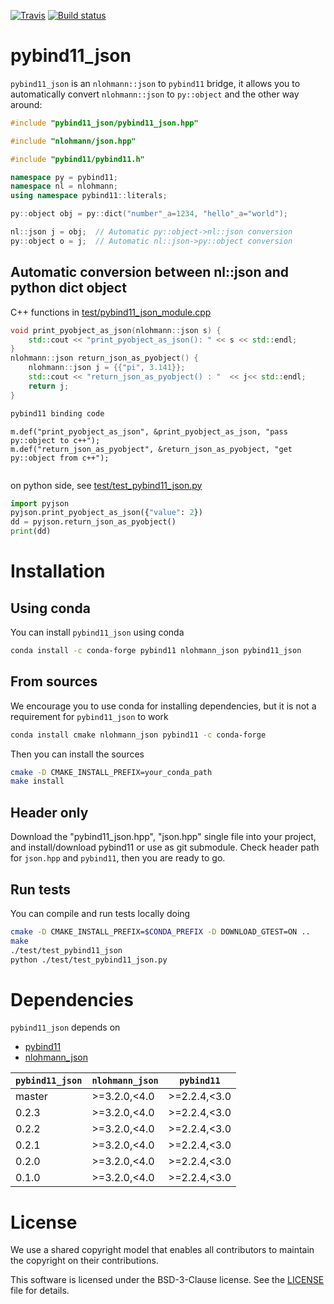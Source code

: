 [![Travis](https://travis-ci.org/pybind/pybind11_json.svg?branch=master)](https://travis-ci.org/pybind/pybind11_json)
[![Build status](https://ci.appveyor.com/api/projects/status/d31t6dytkfm28tfo?svg=true)](https://ci.appveyor.com/project/pybind/pybind11-json/branch/master)

# pybind11_json

`pybind11_json` is an `nlohmann::json` to `pybind11` bridge, it allows you to automatically convert `nlohmann::json` to `py::object` and the other way around:

```CPP
#include "pybind11_json/pybind11_json.hpp"

#include "nlohmann/json.hpp"

#include "pybind11/pybind11.h"

namespace py = pybind11;
namespace nl = nlohmann;
using namespace pybind11::literals;

py::object obj = py::dict("number"_a=1234, "hello"_a="world");

nl::json j = obj;  // Automatic py::object->nl::json conversion
py::object o = j;  // Automatic nl::json->py::object conversion
```

## Automatic conversion between nl::json and python dict object

C++ functions in [test/pybind11_json_module.cpp](test/pybind11_json_module.cpp)
```cpp
void print_pyobject_as_json(nlohmann::json s) {
    std::cout << "print_pyobject_as_json(): " << s << std::endl;
}
nlohmann::json return_json_as_pyobject() {
    nlohmann::json j = {{"pi", 3.141}};
    std::cout << "return_json_as_pyobject() : "  << j<< std::endl;
    return j;
}

pybind11 binding code
```
    m.def("print_pyobject_as_json", &print_pyobject_as_json, "pass py::object to c++");
    m.def("return_json_as_pyobject", &return_json_as_pyobject, "get py::object from c++");
```cpp

```
on python side, see [test/test_pybind11_json.py](test/test_pybind11_json.py)
```python
import pyjson
pyjson.print_pyobject_as_json({"value": 2})
dd = pyjson.return_json_as_pyobject()
print(dd) 

```

# Installation

## Using conda

You can install `pybind11_json` using conda

```bash
conda install -c conda-forge pybind11 nlohmann_json pybind11_json
```

## From sources

We encourage you to use conda for installing dependencies, but it is not a requirement for `pybind11_json` to work

```bash
conda install cmake nlohmann_json pybind11 -c conda-forge
```

Then you can install the sources

```bash
cmake -D CMAKE_INSTALL_PREFIX=your_conda_path
make install
```

## Header only

Download the "pybind11_json.hpp", "json.hpp" single file into your project, and install/download pybind11 or use as git submodule. 
Check header path for `json.hpp` and `pybind11`, then you are ready to go.

## Run tests

You can compile and run tests locally doing

```bash
cmake -D CMAKE_INSTALL_PREFIX=$CONDA_PREFIX -D DOWNLOAD_GTEST=ON ..
make
./test/test_pybind11_json
python ./test/test_pybind11_json.py
```

# Dependencies

``pybind11_json`` depends on

 - [pybind11](https://github.com/pybind/pybind11)
 - [nlohmann_json](https://github.com/nlohmann/json)


| `pybind11_json`| `nlohmann_json` | `pybind11`      |
|----------------|-----------------|-----------------|
|  master        | >=3.2.0,<4.0    | >=2.2.4,<3.0    |
|  0.2.3         | >=3.2.0,<4.0    | >=2.2.4,<3.0    |
|  0.2.2         | >=3.2.0,<4.0    | >=2.2.4,<3.0    |
|  0.2.1         | >=3.2.0,<4.0    | >=2.2.4,<3.0    |
|  0.2.0         | >=3.2.0,<4.0    | >=2.2.4,<3.0    |
|  0.1.0         | >=3.2.0,<4.0    | >=2.2.4,<3.0    |


# License

We use a shared copyright model that enables all contributors to maintain the
copyright on their contributions.

This software is licensed under the BSD-3-Clause license. See the [LICENSE](LICENSE) file for details.
